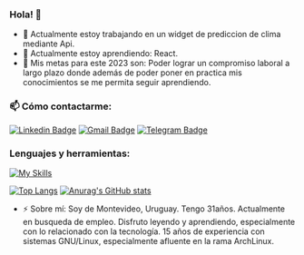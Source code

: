 ### Hola! 👋

- 🔭 Actualmente estoy trabajando en un widget de prediccion de clima mediante Api. 
- 🌱 Actualmente estoy aprendiendo: React.
- 🥅 Mis metas para este 2023 son: Poder lograr un compromiso laboral a largo plazo donde además de poder poner en practica mis conocimientos se me permita seguir aprendiendo.

### 📫 Cómo contactarme:

[![Linkedin Badge](https://img.shields.io/badge/-Santi%20Parra-0072b1?style=flat&logo=Linkedin&logoColor=white)](https://www.linkedin.com/in/santiago-iparraguirre-472320265/ "Contacta en LinkedIn")
[![Gmail Badge](https://img.shields.io/badge/-saluylib@gmail.com-c14438?style=flat&logo=Gmail&logoColor=white)](mailto:saluylib@gmail.com "Via Email")
[![Telegram Badge](https://img.shields.io/badge/-@Santiparra-0088CC?style=flat&logo=Telegram&logoColor=white)](https://t.me/Santiparra91 "En Telegram")


### Lenguajes y herramientas:
[![My Skills](https://skillicons.dev/icons?i=js,html,css,sass,bootstrap,git,webpack)](https://skillicons.dev)

[![Top Langs](https://github-readme-stats.vercel.app/api/top-langs/?username=Santiparra)](https://github.com/anuraghazra/github-readme-stats)
[![Anurag's GitHub stats](https://github-readme-stats.vercel.app/api?username=Santiparra)](https://github.com/anuraghazra/github-readme-stats)


- ⚡ Sobre mí: Soy de Montevideo, Uruguay. Tengo 31años. Actualmente en busqueda de empleo. Disfruto leyendo y aprendiendo, especialmente con lo relacionado con la tecnología. 15 años de experiencia con sistemas GNU/Linux, especialmente afluente en la rama ArchLinux.
<!--
**Santiparra/Santiparra** is a ✨ _special_ ✨ repository because its `README.md` (this file) appears on your GitHub profile.

Here are some ideas to get you started:

- 🔭 I’m currently working on ...
- 🌱 I’m currently learning ...
- 👯 I’m looking to collaborate on ...
- 🤔 I’m looking for help with ...
- 💬 Ask me about ...
- 📫 How to reach me: ...
- 😄 Pronouns: ...
- ⚡ Fun fact: ...
-->
